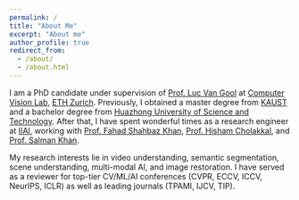 ```yaml
---
permalink: /
title: "About Me"
excerpt: "About me"
author_profile: true
redirect_from: 
  - /about/
  - /about.html
---
```


I am a PhD candidate under supervision of [Prof. Luc Van Gool](https://vision.ee.ethz.ch/people-details.OTAyMzM=.TGlzdC8zMjQ4LC0xOTcxNDY1MTc4.html) at [Computer Vision Lab](https://vision.ee.ethz.ch/), [ETH Zurich](https://ethz.ch/en.html). Previously, I obtained a master degree from [KAUST](https://www.kaust.edu.sa/en) and a bachelor degree from [Huazhong University of Science and Technology](https://www.hust.edu.cn). After that, I have spent wonderful times as a research engineer at [IIAI](http://www.inceptioniai.org), working with [Prof. Fahad Shahbaz Khan](https://sites.google.com/view/fahadkhans/home), [Prof. Hisham Cholakkal](href="https://mbzuai-cv-lab.netlify.app/author/dr.-hisham-cholakkal/), and [Prof. Salman Khan](https://salman-h-khan.github.io).

My research interests lie in video understanding, semantic segmentation, scene understanding, multi-modal AI, and image restoration. I have served as a reviewer for top-tier CV/ML/AI conferences (CVPR, ECCV, ICCV, NeurIPS, ICLR) as well as leading journals (TPAMI, IJCV, TIP).


